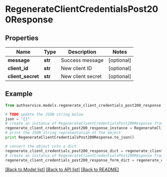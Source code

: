 # RegenerateClientCredentialsPost200Response


## Properties

Name | Type | Description | Notes
------------ | ------------- | ------------- | -------------
**message** | **str** | Success message | [optional] 
**client_id** | **str** | New client ID | [optional] 
**client_secret** | **str** | New client secret | [optional] 

## Example

```python
from authservice.models.regenerate_client_credentials_post200_response import RegenerateClientCredentialsPost200Response

# TODO update the JSON string below
json = "{}"
# create an instance of RegenerateClientCredentialsPost200Response from a JSON string
regenerate_client_credentials_post200_response_instance = RegenerateClientCredentialsPost200Response.from_json(json)
# print the JSON string representation of the object
print RegenerateClientCredentialsPost200Response.to_json()

# convert the object into a dict
regenerate_client_credentials_post200_response_dict = regenerate_client_credentials_post200_response_instance.to_dict()
# create an instance of RegenerateClientCredentialsPost200Response from a dict
regenerate_client_credentials_post200_response_form_dict = regenerate_client_credentials_post200_response.from_dict(regenerate_client_credentials_post200_response_dict)
```
[[Back to Model list]](../README.md#documentation-for-models) [[Back to API list]](../README.md#documentation-for-api-endpoints) [[Back to README]](../README.md)


